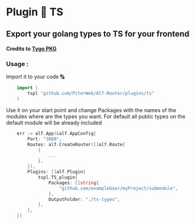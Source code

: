 # Plugin 🧩 TS

## Export your golang types to TS for your frontend

#### Credits to [Tygo PKG](https://github.com/gzuidhof/tygo)

### Usage :

Import it to your code 🔠

```go
    import (
        tspl "github.com/PiterWeb/Alf-Router/plugins/ts"
    )
```

Use it on your start point and change Packages with the names of the modules where are the types you want. For default all public types on the default module will be already included

```go
    err := alf.App(&alf.AppConfig{
    	Port: "3000",
    	Routes: alf.CreateRouter([]alf.Route{
    		{
    			...
    		},
    	}),
		Plugins: []alf.Plugin{
			tspl.TS_plugin{
				Packages: []string{
					"github.com/exampleUser/myProject/submodule",
				},
				OutputFolder: "./ts-types",
			},
		},
    })
```
